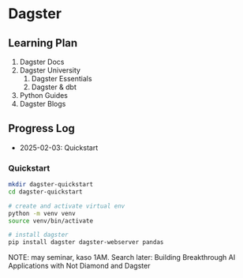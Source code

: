 # Dagster

## Learning Plan

1. Dagster Docs
2. Dagster University
    1. Dagster Essentials
    2. Dagster & dbt
3. Python Guides
4. Dagster Blogs

## Progress Log

- 2025-02-03: Quickstart



### Quickstart

```sh
mkdir dagster-quickstart
cd dagster-quickstart

# create and activate virtual env
python -m venv venv
source venv/bin/activate

# install dagster
pip install dagster dagster-webserver pandas
```










NOTE: may seminar, kaso 1AM. Search later: Building Breakthrough AI Applications with Not Diamond and Dagster